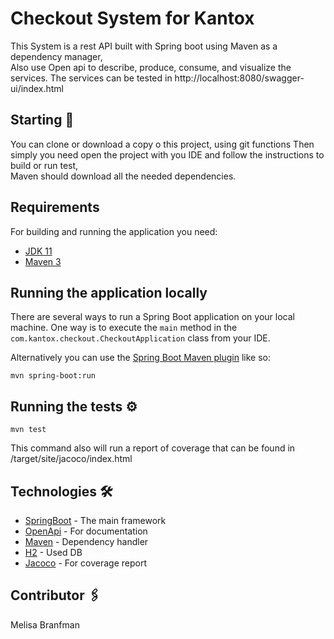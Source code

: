# Checkout System for Kantox 

 This System is a rest API built with Spring boot using Maven as a dependency manager,  
Also use Open api to describe, produce, consume, and visualize the services.
The services can be tested in http://localhost:8080/swagger-ui/index.html

## Starting 🚀

 You can clone or download a copy o this project, using git functions
 Then simply you need open the project with you IDE and follow the instructions to build or run test,  
 Maven should download all the needed dependencies.

## Requirements

For building and running the application you need:

- [JDK 11](https://www.oracle.com/java/technologies/javase/jdk11-archive-downloads.html)
- [Maven 3](https://maven.apache.org)

## Running the application locally

There are several ways to run a Spring Boot application on your local machine. One way is to execute the `main` method in 
the `com.kantox.checkout.CheckoutApplication` class from your IDE.

Alternatively you can use the [Spring Boot Maven plugin](https://docs.spring.io/spring-boot/docs/current/reference/html/build-tool-plugins-maven-plugin.html) like so:

```shell
mvn spring-boot:run
```
## Running the tests ⚙️

```shell
mvn test
```

This command also will run a report of coverage that can be found in
/target/site/jacoco/index.html

## Technologies 🛠️

* [SpringBoot]((https://spring.io/projects/spring-boot)) - The main framework
* [OpenApi](https://springdoc.org/) - For documentation
* [Maven](https://maven.apache.org/) - Dependency handler
* [H2](https://www.h2database.com/) - Used DB
* [Jacoco](https://www.jacoco.org/) - For coverage report

## Contributor 🖇️

Melisa Branfman
